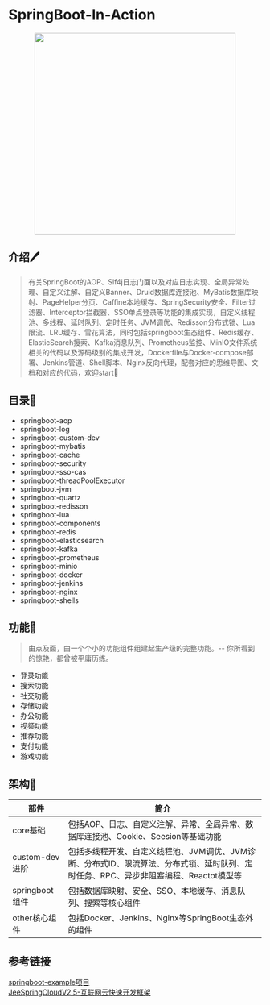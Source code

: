 # SpringBoot-In-Action

<div align=center>
<img src="http://pic.deepinsea.top/images/2022/02/27/202202270654163.png" width="400px">
</div>


## 介绍🖊️
>有关SpringBoot的AOP、Slf4j日志门面以及对应日志实现、全局异常处理、自定义注解、自定义Banner、Druid数据库连接池、MyBatis数据库映射、PageHelper分页、Caffine本地缓存、SpringSecurity安全、Filter过滤器、Interceptor拦截器、SSO单点登录等功能的集成实现，自定义线程池、多线程、延时队列、定时任务、JVM调优、Redisson分布式锁、Lua限流、LRU缓存、雪花算法，同时包括springboot生态组件、Redis缓存、ElasticSearch搜索、Kafka消息队列、Prometheus监控、MinIO文件系统相关的代码以及源码级别的集成开发，Dockerfile与Docker-compose部署、Jenkins管道、Shell脚本、Nginx反向代理，配套对应的思维导图、文档和对应的代码，欢迎start🎈
## 目录🚥
* springboot-aop
* springboot-log
* springboot-custom-dev
* springboot-mybatis
* springboot-cache
* springboot-security
* springboot-sso-cas
* springboot-threadPoolExecutor
* springboot-jvm
* springboot-quartz
* springboot-redisson
* springboot-lua
* springboot-components
* springboot-redis
* springboot-elasticsearch
* springboot-kafka
* springboot-prometheus
* springboot-minio
* springboot-docker
* springboot-jenkins
* springboot-nginx
* springboot-shells
## 功能🎨
> 由点及面，由一个个小的功能组件组建起生产级的完整功能。-- 你所看到的惊艳，都曾被平庸历练。

* 登录功能
* 搜索功能
* 社交功能
* 存储功能
* 办公功能
* 视频功能
* 推荐功能
* 支付功能
* 游戏功能
## 架构🗼

| 部件           | 简介                                                         |
| -------------- | ------------------------------------------------------------ |
| core基础       | 包括AOP、日志、自定义注解、异常、全局异常、数据库连接池、Cookie、Seesion等基础功能 |
| custom-dev进阶 | 包括多线程开发、自定义线程池、JVM调优、JVM诊断、分布式ID、限流算法、分布式锁、延时队列、定时任务、RPC、异步非阻塞编程、Reactot模型等 |
| springboot组件 | 包括数据库映射、安全、SSO、本地缓存、消息队列、搜索等核心组件 |
| other核心组件   | 包括Docker、Jenkins、Nginx等SpringBoot生态外的组件           |
## 参考链接
[springboot-example项目](https://github.com/L316476844/springbootexample) <br>
[JeeSpringCloudV2.5-互联网云快速开发框架](https://github.com/2014shijina2014/jeeSpringCloud)
